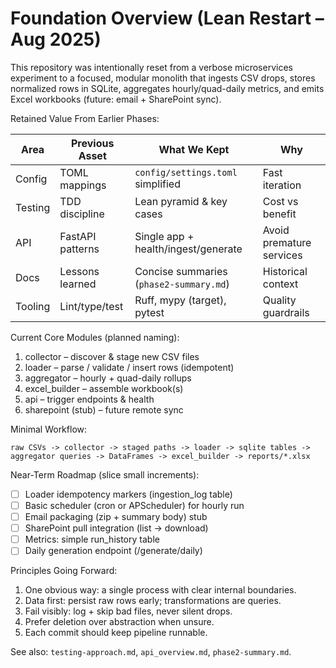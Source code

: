 # Foundation Overview (Lean Restart – Aug 2025)

This repository was intentionally reset from a verbose microservices experiment to a focused, modular monolith that ingests CSV drops, stores normalized rows in SQLite, aggregates hourly/quad-daily metrics, and emits Excel workbooks (future: email + SharePoint sync).

Retained Value From Earlier Phases:

| Area | Previous Asset | What We Kept | Why |
|------|----------------|--------------|-----|
| Config | TOML mappings | `config/settings.toml` simplified | Fast iteration |
| Testing | TDD discipline | Lean pyramid & key cases | Cost vs benefit |
| API | FastAPI patterns | Single app + health/ingest/generate | Avoid premature services |
| Docs | Lessons learned | Concise summaries (`phase2-summary.md`) | Historical context |
| Tooling | Lint/type/test | Ruff, mypy (target), pytest | Quality guardrails |

Current Core Modules (planned naming):

1. collector – discover & stage new CSV files
2. loader – parse / validate / insert rows (idempotent)
3. aggregator – hourly + quad-daily rollups
4. excel_builder – assemble workbook(s)
5. api – trigger endpoints & health
6. sharepoint (stub) – future remote sync

Minimal Workflow:

```text
raw CSVs -> collector -> staged paths -> loader -> sqlite tables -> aggregator queries -> DataFrames -> excel_builder -> reports/*.xlsx
```

Near-Term Roadmap (slice small increments):

- [ ] Loader idempotency markers (ingestion_log table)
- [ ] Basic scheduler (cron or APScheduler) for hourly run
- [ ] Email packaging (zip + summary body) stub
- [ ] SharePoint pull integration (list -> download)
- [ ] Metrics: simple run_history table
- [ ] Daily generation endpoint (/generate/daily)

Principles Going Forward:

1. One obvious way: a single process with clear internal boundaries.
2. Data first: persist raw rows early; transformations are queries.
3. Fail visibly: log + skip bad files, never silent drops.
4. Prefer deletion over abstraction when unsure.
5. Each commit should keep pipeline runnable.

See also: `testing-approach.md`, `api_overview.md`, `phase2-summary.md`.
